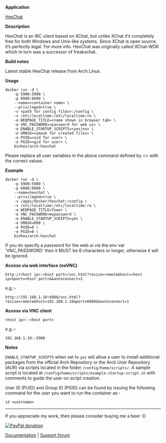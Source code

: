 **Application**

[HexChat](https://hexchat.github.io/)

**Description**

HexChat is an IRC client based on XChat, but unlike XChat it’s completely free for both Windows and Unix-like systems. Since XChat is open source, it’s perfectly legal. For more info. HexChat was originally called XChat-WDK which in turn was a successor of freakschat.

**Build notes**

Latest stable HexChat release from Arch Linux.

**Usage**
```
docker run -d \
    -p 5900:5900 \
    -p 6080:6080 \
    --name=<container name> \
    --privileged=true \
    -v <path for config files>:/config \
    -v /etc/localtime:/etc/localtime:ro \
    -e WEBPAGE_TITLE=<name shown in browser tab> \
    -e VNC_PASSWORD=<password for web ui> \
    -e ENABLE_STARTUP_SCRIPTS=<yes|no> \
    -e UMASK=<umask for created files> \
    -e PUID=<uid for user> \
    -e PGID=<gid for user> \
    binhex/arch-hexchat
```

Please replace all user variables in the above command defined by <> with the correct values.

**Example**
```
docker run -d \
    -p 5900:5900 \
    -p 6080:6080 \
    --name=hexchat \
    --privileged=true \
    -v /apps/docker/hexchat:/config \
    -v /etc/localtime:/etc/localtime:ro \
    -e WEBPAGE_TITLE=Tower \
    -e VNC_PASSWORD=mypassword \
    -e ENABLE_STARTUP_SCRIPTS=yes \
    -e UMASK=000 \
    -e PUID=0 \
    -e PGID=0 \
    binhex/arch-hexchat
```

If you do specify a password for the web ui via the env var 'VNC_PASSWORD' then it MUST be 6 characters or longer, otherwise it will be ignored.

**Access via web interface (noVNC)**

`http://<host ip>:<host port>/vnc.html?resize=remote&host=<host ip>&port=<host port>&&autoconnect=1`

e.g.:-

`http://192.168.1.10:6080/vnc.html?resize=remote&host=192.168.1.10&port=6080&&autoconnect=1`

**Access via VNC client**

`<host ip>::<host port>`

e.g.:-

`192.168.1.10::5900`

**Notes**

`ENABLE_STARTUP_SCRIPTS` when set to `yes` will allow a user to install additional packages from the official Arch Repository or the Arch User Repository (AUR) via scripts located in the folder `/config/home/scripts/`. A sample script is located at `/config/home/scripts/example-startup-script.sh` with comments to guide the user on script creation.

User ID (PUID) and Group ID (PGID) can be found by issuing the following command for the user you want to run the container as:-

```
id <username>
```
___
If you appreciate my work, then please consider buying me a beer  :D

[![PayPal donation](https://www.paypal.com/en_US/i/btn/btn_donate_SM.gif)](https://www.paypal.com/cgi-bin/webscr?cmd=_s-xclick&hosted_button_id=MM5E27UX6AUU4)

[Documentation](https://github.com/binhex/documentation) | [Support forum](https://forums.unraid.net/topic/81397-support-binhex-hexchat/)
